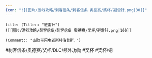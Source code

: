 ```yaml
---
Icon: "![[图片/游戏攻略/刺客信条/刺客信条 奥德赛/奖杯/避雷针.png|30]]"
---
```

```ad-common-bronze-trophy
title: (Title:: "避雷针")
![[图片/游戏攻略/刺客信条/刺客信条 奥德赛/奖杯/避雷针.png|100]]

(Comment:: "击败带闪电者斯特洛普斯.")
```

#刺客信条/奥德赛/奖杯/DLC/额外功勋 #奖杯 #奖杯/铜
